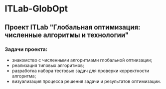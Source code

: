 # ITLab-GlobOpt
## Проект ITLab "Глобальная оптимизация: численные алгоритмы и технологии"

### Задачи проекта:

- знакомство с численными алгоритмами глобальной оптиизации;
- реализация типовых алгоритмов;
- разработка набора тестовых задач для проверки корректности алгоритма;
- визуализация процесса решения задачи и результатов оптимизации.
